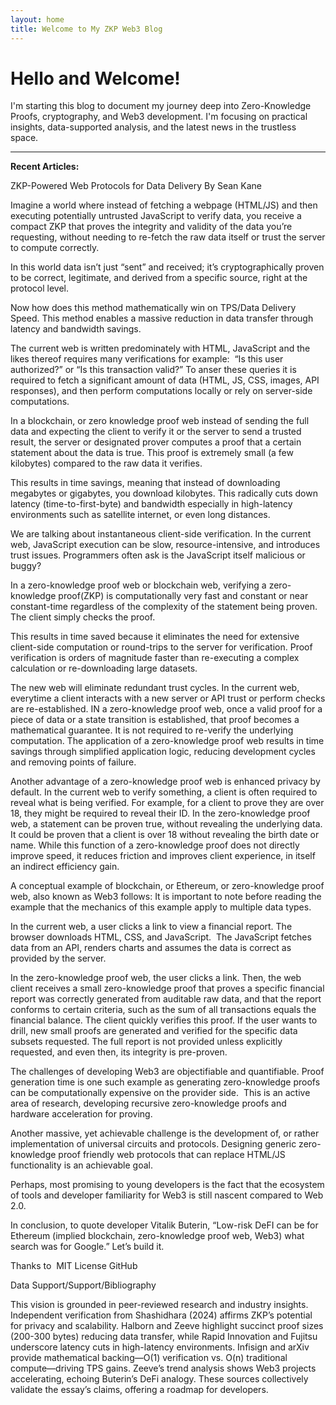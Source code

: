 ```yaml
---
layout: home
title: Welcome to My ZKP Web3 Blog
---
```


# Hello and Welcome!

I'm starting this blog to document my journey deep into Zero-Knowledge Proofs, cryptography, and Web3 development. I'm focusing on practical insights, data-supported analysis, and the latest news in the trustless space.

---

**Recent Articles:**

ZKP-Powered Web Protocols for Data Delivery
By Sean Kane

Imagine a world where instead of fetching a webpage (HTML/JS) and then executing potentially untrusted JavaScript to verify data, you receive a compact ZKP that proves the integrity and validity of the data you’re requesting, without needing to re-fetch the raw data itself or trust the server to compute correctly.

In this world data isn’t just “sent” and received; it’s cryptographically proven to be correct, legitimate, and derived from a specific source, right at the protocol level.

Now how does this method mathematically win on TPS/Data Delivery Speed. This method enables a massive reduction in data transfer through latency and bandwidth savings. 

The current web is written predominately with HTML, JavaScript and the likes thereof requires many verifications for example:  “Is this user authorized?” or “Is this transaction valid?” To anser these queries it is required to fetch a significant amount of data (HTML, JS, CSS, images, API responses), and then perform computations locally or rely on server-side computations.

In a blockchain, or zero knowledge proof web instead of sending the full data and expecting the client to verify it or the server to send a trusted result, the server or designated prover computes a proof that a certain statement about the data is true. This proof is extremely small (a few kilobytes) compared to the raw data it verifies.

This results in time savings, meaning that instead of downloading megabytes or gigabytes, you download kilobytes. This radically cuts down latency (time-to-first-byte) and bandwidth especially in high-latency environments such as satellite internet, or even long distances.

We are talking about instantaneous client-side verification. In the current web, JavaScript execution can be slow, resource-intensive, and introduces trust issues. Programmers often ask is the JavaScript itself malicious or buggy?

In a zero-knowledge proof web or blockchain web, verifying a zero-knowledge proof(ZKP) is computationally very fast and constant or near constant-time regardless of the complexity of the statement being proven. The client simply checks the proof. 

This results in time saved because it eliminates the need for extensive client-side computation or round-trips to the server for verification. Proof verification is orders of magnitude faster than re-executing a complex calculation or re-downloading large datasets.

The new web will eliminate redundant trust cycles. In the current web, everytime a client interacts with a new server or API trust or perform checks are re-established. IN a zero-knowledge proof web, once a valid proof for a piece of data or a state transition is established, that proof becomes a mathematical guarantee. It is not required to re-verify the underlying computation.
The application of a zero-knowledge proof web results in time savings through simplified application logic, reducing development cycles and removing points of failure.

Another advantage of a zero-knowledge proof web is enhanced privacy by default. In the current web to verify something, a client is often required to reveal what is being verified. For example, for a client to prove they are over 18, they might be required to reveal their ID. In the zero-knowledge proof web, a statement can be proven true, without revealing the underlying data. It could be proven that a client is over 18 without revealing the birth date or name. While this function of a zero-knowledge proof does not directly improve speed, it reduces friction and improves client experience, in itself an indirect efficiency gain.

A conceptual example of blockchain, or Ethereum, or zero-knowledge proof web, also known as Web3 follows: It is important to note before reading the example that the mechanics of this example apply to multiple data types. 

In the current web, a user clicks a link to view a financial report. The browser downloads HTML, CSS, and JavaScript.  The JavaScript fetches data from an API, renders charts and assumes the data is correct as provided by the server.

In the zero-knowledge proof web, the user clicks a link. Then, the web client receives a small zero-knowledge proof that proves a specific financial report was correctly generated from auditable raw data, and that the report conforms to certain criteria, such as the sum of all transactions equals the financial balance. The client quickly verifies this proof. If the user wants to drill, new small proofs are generated and verified for the specific data subsets requested. The full report is not provided unless explicitly requested, and even then, its integrity is pre-proven.

The challenges of developing Web3 are objectifiable and quantifiable. Proof generation time is one such example as generating zero-knowledge proofs can be computationally expensive on the provider side.  This is an active area of research, developing recursive zero-knowledge proofs and hardware acceleration for proving.  

Another massive, yet achievable challenge is the development of, or rather implementation of universal circuits and protocols. Designing generic zero-knowledge proof friendly web protocols that can replace HTML/JS functionality is an achievable goal.

Perhaps, most promising to young developers is the fact that the ecosystem of tools and developer familiarity for Web3 is still nascent compared to Web 2.0.

In conclusion, to quote developer Vitalik Buterin, “Low-risk DeFI can be for Ethereum (implied blockchain, zero-knowledge proof web, Web3) what search was for Google.” Let’s build it.

Thanks to  MIT License GitHub

Data Support/Support/Bibliography

This vision is grounded in peer-reviewed research and industry insights. Independent verification from Shashidhara (2024) affirms ZKP’s potential for privacy and scalability. Halborn and Zeeve highlight succinct proof sizes (200-300 bytes) reducing data transfer, while Rapid Innovation and Fujitsu underscore latency cuts in high-latency environments. Infisign and arXiv provide mathematical backing—O(1) verification vs. O(n) traditional compute—driving TPS gains. Zeeve’s trend analysis shows Web3 projects accelerating, echoing Buterin’s DeFi analogy. These sources collectively validate the essay’s claims, offering a roadmap for developers.





